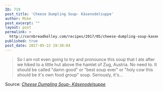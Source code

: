 ```yaml
---
ID: 719
post_title: 'Cheese Dumpling Soup- Käsenodelsuppe'
author: Mike
post_excerpt: ""
layout: post
permalink: >
  http://cornbreadkelley.com/recipes/2017/05/cheese-dumpling-soup-kasenodelsuppe/
published: true
post_date: 2017-05-22 19:30:04
---
```

<blockquote>So I am not even going to try and pronounce this soup that I ate after we hiked to a little hut above the hamlet of Zug, Austria. No need to. It should be called "damn good" or "best soup ever" or "holy cow this should be it's own food group" soup. Seriously, it's…</blockquote>
Source: <em><a href="http://rockymountaincooking.com/2015/03/cheese-dumpling-soup-kasenodelsuppe/">Cheese Dumpling Soup- Käsenodelsuppe</a></em>